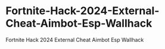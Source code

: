 # Fortnite-Hack-2024-External-Cheat-Aimbot-Esp-Wallhack
Fortnite Hack 2024 External Cheat Aimbot Esp Wallhack
